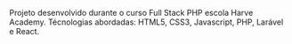 Projeto desenvolvido durante o curso Full Stack PHP escola Harve Academy.
Técnologias abordadas: HTML5, CSS3, Javascript, PHP, Larável e React.